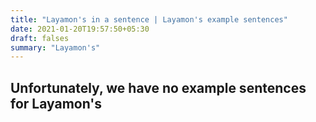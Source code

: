 ```yaml
---
title: "Layamon's in a sentence | Layamon's example sentences"
date: 2021-01-20T19:57:50+05:30
draft: falses
summary: "Layamon's"
---
```

## Unfortunately, we have no example sentences for Layamon's                 
